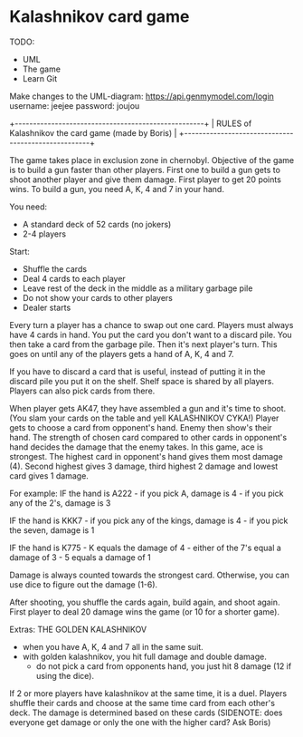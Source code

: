# Kalashnikov card game

TODO:
- UML
- The game
- Learn Git

Make changes to the UML-diagram:
https://api.genmymodel.com/login
username: jeejee
password: joujou

+----------------------------------------------------+
| RULES of Kalashnikov the card game (made by Boris) |
+----------------------------------------------------+

The game takes place in exclusion zone in chernobyl.
Objective of the game is to build a gun faster than other players.
First one to build a gun gets to shoot another player and give them damage.
First player to get 20 points wins.
To build a gun, you need A, K, 4 and 7 in your hand.

You need:
- A standard deck of 52 cards (no jokers)
- 2-4 players

Start:
- Shuffle the cards
- Deal 4 cards to each player
- Leave rest of the deck in the middle as a military garbage pile
- Do not show your cards to other players
- Dealer starts

Every turn a player has a chance to swap out one card. Players must always have 4 cards in hand.
You put the card you don't want to a discard pile. You then take a card from the garbage pile.
Then it's next player's turn.
This goes on until any of the players gets a hand of A, K, 4 and 7.

If you have to discard a card that is useful, instead of putting it in the discard pile you put it on the shelf.
Shelf space is shared by all players. Players can also pick cards from there.

When player gets AK47, they have assembled a gun and it's time to shoot.
(You slam your cards on the table and yell KALASHNIKOV CYKA!)
Player gets to choose a card from opponent's hand. Enemy then show's their hand.
The strength of chosen card compared to other cards in opponent's hand decides the damage that the enemy takes. In this game, ace is strongest.
The highest card in opponent's hand gives them most damage (4).
Second highest gives 3 damage, third highest 2 damage and lowest card gives 1 damage.

For example:
IF the hand is A222
    - if you pick A, damage is 4
    - if you pick any of the 2's, damage is 3
    
IF the hand is KKK7
    - if you pick any of the kings, damage is 4
    - if you pick the seven, damage is 1
    
IF the hand is K775
    - K equals the damage of 4
    - either of the 7's equal a damage of 3
    - 5 equals a damage of 1
    
Damage is always counted towards the strongest card.
Otherwise, you can use dice to figure out the damage (1-6).

After shooting, you shuffle the cards again, build again, and shoot again. First player to deal 20 damage wins the game (or 10 for a shorter game).

Extras:
THE GOLDEN KALASHNIKOV
- when you have A, K, 4 and 7 all in the same suit.
- with golden kalashnikov, you hit full damage and double damage.
    - do not pick a card from opponents hand, you just hit 8 damage (12 if using the dice).

If 2 or more players have kalashnikov at the same time, it is a duel.
Players shuffle their cards and choose at the same time card from each other's deck.
The damage is determined based on these cards
(SIDENOTE: does everyone get damage or only the one with the higher card? Ask Boris)

